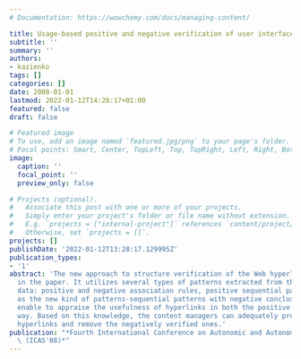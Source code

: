 ```yaml
---
# Documentation: https://wowchemy.com/docs/managing-content/

title: Usage-based positive and negative verification of user interface structure
subtitle: ''
summary: ''
authors:
- kazienko
tags: []
categories: []
date: 2008-01-01
lastmod: 2022-01-12T14:28:17+01:00
featured: false
draft: false

# Featured image
# To use, add an image named `featured.jpg/png` to your page's folder.
# Focal points: Smart, Center, TopLeft, Top, TopRight, Left, Right, BottomLeft, Bottom, BottomRight.
image:
  caption: ''
  focal_point: ''
  preview_only: false

# Projects (optional).
#   Associate this post with one or more of your projects.
#   Simply enter your project's folder or file name without extension.
#   E.g. `projects = ["internal-project"]` references `content/project/deep-learning/index.md`.
#   Otherwise, set `projects = []`.
projects: []
publishDate: '2022-01-12T13:28:17.129995Z'
publication_types:
- '1'
abstract: 'The new approach to structure verification of the Web hyperlinks is presented
  in the paper. It utilizes several types of patterns extracted from the Web usage
  data: positive and negative association rules, positive sequential patterns as well
  as the new kind of patterns-sequential patterns with negative conclusions. All they
  enable to appraise the usefulness of hyperlinks in both the positive and negative
  way. Based on this knowledge, the content managers can adequately promote the trustworthy
  hyperlinks and remove the negatively verified ones.'
publication: "*Fourth International Conference on Autonomic and Autonomous Systems\
  \ (ICAS'08)*"
---
```


